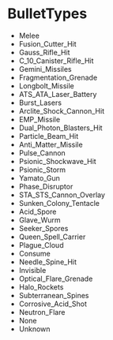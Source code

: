 # BulletTypes #
  * Melee
  * Fusion\_Cutter\_Hit
  * Gauss\_Rifle\_Hit
  * C\_10\_Canister\_Rifle\_Hit
  * Gemini\_Missiles
  * Fragmentation\_Grenade
  * Longbolt\_Missile
  * ATS\_ATA\_Laser\_Battery
  * Burst\_Lasers
  * Arclite\_Shock\_Cannon\_Hit
  * EMP\_Missile
  * Dual\_Photon\_Blasters\_Hit
  * Particle\_Beam\_Hit
  * Anti\_Matter\_Missile
  * Pulse\_Cannon
  * Psionic\_Shockwave\_Hit
  * Psionic\_Storm
  * Yamato\_Gun
  * Phase\_Disruptor
  * STA\_STS\_Cannon\_Overlay
  * Sunken\_Colony\_Tentacle
  * Acid\_Spore
  * Glave\_Wurm
  * Seeker\_Spores
  * Queen\_Spell\_Carrier
  * Plague\_Cloud
  * Consume
  * Needle\_Spine\_Hit
  * Invisible
  * Optical\_Flare\_Grenade
  * Halo\_Rockets
  * Subterranean\_Spines
  * Corrosive\_Acid\_Shot
  * Neutron\_Flare
  * None
  * Unknown